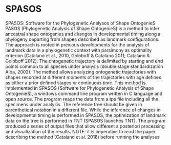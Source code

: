 # SPASOS
SPASOS: Software for the Phylogenetic Analysos of Shape OntogenieS
PASOS (Phylogenetic Analysis of Shape OntogenieS) is a method to infer ancestral shape ontogenies and changes in developmental timing along a phylogeny departing from shapes described as landmark configurations. The approach is rooted in previous developments for the analysis of landmark data in a phylogenetic context with parsimony as optimality criterion (Catalano et al., 2010, Goloboff & Catalano 2011; Catalano & Goloboff 2012). The ontogenetic trajectory is delimited by starting and end points common to all species under analysis (double stage standardization Alba, 2002). The method allows analyzing ontogenetic trajectories with shapes recorded at different moments of the trajectories with age defined as either a prior defined stages or continuous time. This method is implemented in SPASOS (Software for Phylogenetic Analysis of Shape OntogenieS), a windows command line program written in C language and open source. The program reads the data from a tps file including all the specimens under analysis. The reference tree should be given in parenthetical notation in a different file. While the inference of changes in developmental timing is performed in SPASOS, the optimization of landmark data on the tree is performed in TNT (SPASOS launches TNT). The program produced a series of output files that allow different a posteriori processing and visualization of the results.
NOTE: it is imperative to read the paper describing the method (Catalano et al. 2018) before running the analyses
